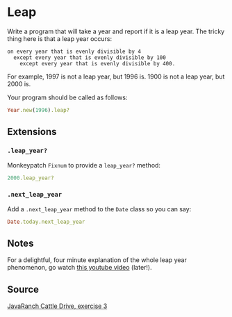 # Leap

Write a program that will take a year and report if it is a leap year. The tricky thing here is that a leap year occurs:

```plain
on every year that is evenly divisible by 4
  except every year that is evenly divisible by 100
    except every year that is evenly divisible by 400.
```

For example, 1997 is not a leap year, but 1996 is.
1900 is not a leap year, but 2000 is.

Your program should be called as follows:

```ruby
Year.new(1996).leap?
```
## Extensions

### `.leap_year?`

Monkeypatch `Fixnum` to provide a `leap_year?` method:

```ruby
2000.leap_year?
```

### `.next_leap_year`

Add a `.next_leap_year` method to the `Date` class so you can say:

```ruby
Date.today.next_leap_year
```

## Notes

For a delightful, four minute explanation of the whole leap year phenomenon, go watch [this youtube video](http://www.youtube.com/watch?v=xX96xng7sAE) (later!).

## Source
[JavaRanch Cattle Drive, exercise 3](http://www.javaranch.com/leap.jsp)

